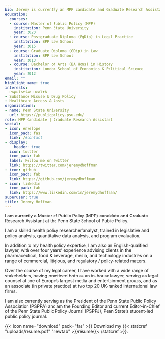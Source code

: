 ```yaml
---
bio: Jeremy is currently an MPP candidate and Graduate Research Assistant at the Penn State School of Public Policy. He is also an English-qualified attorney, and previously practiced as an intellectual property lawyer in the UK. His policy interests include population health, substance misuse & drug policy, and healthcare access & costs.
education:
  courses:
  - course: Master of Public Policy (MPP)
    institution: Penn State University
    year: 2023
  - course: Postgraduate Diploma (PgDip) in Legal Practice
    institution: BPP Law School
    year: 2015
  - course: Graduate Diploma (GDip) in Law
    institution: BPP Law School
    year: 2013
  - course: Bachelor of Arts (BA Hons) in History
    institution: London School of Economics & Political Science
    year: 2012    
email: ""
highlight_name: true
interests:
- Population Health
- Substance Misuse & Drug Policy
- Healthcare Access & Costs
organizations:
- name: Penn State University
  url: https://publicpolicy.psu.edu/
role: MPP Candidate | Graduate Research Assistant
social:
- icon: envelope
  icon_pack: fas
  link: /#contact
- display:
    header: true
  icon: twitter
  icon_pack: fab
  label: Follow me on Twitter
  link: https://twitter.com/jeremydhoffman
- icon: github
  icon_pack: fab
  link: https://github.com/jeremydhoffman
- icon: linkedin
  icon_pack: fab
  link: https://www.linkedin.com/in/jeremydhoffman/
superuser: true
title: Jeremy Hoffman
---
```


I am currently a Master of Public Policy (MPP) candidate and Graduate Research Assistant at the Penn State School of Public Policy.

I am a skilled health policy researcher/analyst, trained in legislative and policy analysis, quantitative data analysis, and program evaluation.

In addition to my health policy expertise, I am also an English-qualified lawyer, with over four years’ experience advising clients in the pharmaceutical, food & beverage, media, and technology industries on a range of commercial, litigious, and regulatory / policy-related matters.

Over the course of my legal career, I have worked with a wide range of stakeholders, having practiced both as an in-house lawyer, serving as legal counsel at one of Europe’s largest media and entertainment groups, and as an associate (in private practice) at two top 20 UK-ranked international law firms.

I am also currently serving as the President of the Penn State Public Policy Association (PSPPA) and am the Founding Editor and current Editor-in-Chief of the Penn State Public Policy Journal (PSPPJ), Penn State’s student-led public policy journal.

{{< icon name="download" pack="fas" >}} Download my {{< staticref "uploads/resume.pdf" "newtab" >}}résumé{{< /staticref >}}.
